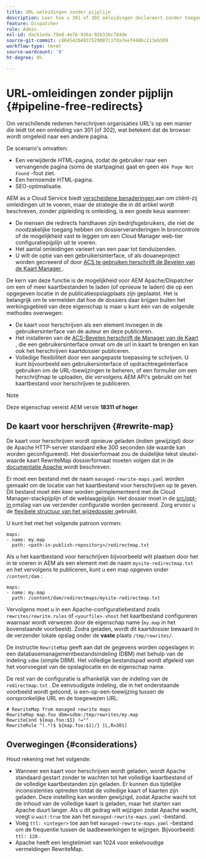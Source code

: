 ```yaml
---
title: URL-omleidingen zonder pijplijn
description: Leer hoe u 301 of 302 omleidingen declareert zonder toegang tot Git- of Cloud Manager-pijpleidingen.
feature: Dispatcher
role: Admin
exl-id: dacb1eda-79e0-4e76-926a-92b33bc784de
source-git-commit: c80454204837529007c1fda7eef4486c213eb509
workflow-type: tm+mt
source-wordcount: '0'
ht-degree: 0%

---
```


# URL-omleidingen zonder pijplijn {#pipeline-free-redirects}

Om verschillende redenen herschrijven organisaties URL&#39;s op een manier die leidt tot een omleiding van 301 (of 302), wat betekent dat de browser wordt omgeleid naar een andere pagina.

De scenario&#39;s omvatten:

* Een verwijderde HTML-pagina, zodat de gebruiker naar een vervangende pagina (soms de startpagina) gaat en geen `404 Page Not Found` -fout ziet.
* Een hernoemde HTML-pagina.
* SEO-optimalisatie.

AEM as a Cloud Service biedt [ verscheidene benaderingen ](https://experienceleague.adobe.com/en/docs/experience-manager-learn/foundation/administration/url-redirection) aan om cliënt-zij omleidingen uit te voeren, maar de strategie die in dit artikel wordt beschreven, zonder pijpleiding is omleiding, is een goede keus wanneer:

* De mensen die redirects handhaven zijn bedrijfsgebruikers, die niet de noodzakelijke toegang hebben om dossierveranderingen in broncontrole of de mogelijkheid vast te leggen om een Cloud Manager web-tier configuratiepijplijn uit te voeren.
* Het aantal omleidingen varieert van een paar tot tienduizenden.
* U wilt de optie van een gebruikersinterface, of als douaneproject worden gecreeerd of door [ ACS te gebruiken herschrijft de Bevelen van de Kaart Manager ](https://adobe-consulting-services.github.io/acs-aem-commons/features/redirect-map-manager/index.html).

De kern van deze functie is de mogelijkheid voor AEM Apache/Dispatcher om een of meer kaartbestanden te laden (of opnieuw te laden) die op een opgegeven locatie in de publicatieopslagplaats zijn geplaatst. Het is belangrijk om te vermelden dat hoe de dossiers daar krijgen buiten het werkingsgebied van deze eigenschap is maar u kunt één van de volgende methodes overwegen:

* De kaart voor herschrijven als een element invoegen in de gebruikersinterface van de auteur en deze publiceren.
* Het installeren van de [ ACS-Bevelen herschrijft de Manager van de Kaart ](https://adobe-consulting-services.github.io/acs-aem-commons/features/redirect-map-manager/index.html), die een gebruikersinterface omvat om de url in kaart te brengen en kan ook het herschrijven kaartdossier publiceren.
* Volledige flexibiliteit door een aangepaste toepassing te schrijven. U kunt bijvoorbeeld een gebruikersinterface of opdrachtregelinterface gebruiken om de URL-toewijzingen te beheren, of een formulier om een herschrijfmap te uploaden, die vervolgens AEM API&#39;s gebruikt om het kaartbestand voor herschrijven te publiceren.

>[!NOTE]
> Deze eigenschap vereist AEM versie **18311 of hoger**.

## De kaart voor herschrijven {#rewrite-map}

De kaart voor herschrijven wordt opnieuw geladen (indien gewijzigd) door de Apache HTTP-server standaard elke 300 seconden (de waarde kan worden geconfigureerd). Het dossierformaat zou de duidelijke tekst sleutel-waarde kaart RewriteMap dossierformaat moeten volgen dat in de [ documentatie Apache ](https://httpd.apache.org/docs/2.4/rewrite/rewritemap.html#txt) wordt beschreven.

Er moet een bestand met de naam `managed-rewrite-maps.yaml` worden gemaakt om de locatie van het kaartbestand voor herschrijven op te geven. Dit bestand moet één keer worden geïmplementeerd met de Cloud Manager-stackpijplijn of de weblaagpijplijn. Het dossier moet in de [ src/opt-in ](https://github.com/adobe/aem-project-archetype/tree/develop/src/main/archetype/dispatcher.cloud/src/opt-in) omslag van uw verzender configuratie worden gecreeerd. Zorg ervoor u de [ flexibele structuur van het wijzedossier ](/help/implementing/dispatcher/validation-debug.md#flexible-mode-file-structure) gebruikt.

U kunt het met het volgende patroon vormen:

```
maps:
- name: my.map
  path: <path-in-publish-repository>/redirectmap.txt
```

Als u het kaartbestand voor herschrijven bijvoorbeeld wilt plaatsen door het in te voeren in AEM als een element met de naam `mysite-redirectmap.txt` en het vervolgens te publiceren, kunt u een map opgeven onder `/content/dam` :

```
maps:
- name: my.map
  path: /content/dam/redirectmaps/mysite-redirectmap.txt
```

Vervolgens moet u in een Apache-configuratiebestand zoals `rewrites/rewrite.rules` of `<yourfile>.vhost` het kaartbestand configureren waarnaar wordt verwezen door de eigenschap name (`my.map` in het bovenstaande voorbeeld). Zodra geladen, wordt dit kaartdossier bewaard in de verzender lokale opslag onder de **vaste** plaats `/tmp/rewrites/`.

De instructie `RewriteMap` geeft aan dat de gegevens worden opgeslagen in een databasemanagementbestandsindeling (DBM) met behulp van de indeling `sdbm` (simple DBM). Het volledige bestandspad wordt afgeleid van het voorvoegsel van de opslaglocatie en de eigenschap name.

De rest van de configuratie is afhankelijk van de indeling van de `redirectmap.txt` . De eenvoudigste indeling, die in het onderstaande voorbeeld wordt getoond, is een-op-een-toewijzing tussen de oorspronkelijke URL en de toegewezen URL:

```
# RewriteMap from managed rewrite maps
RewriteMap map.foo dbm=sdbm:/tmp/rewrites/my.map
RewriteCond ${map.foo:$1} !=""
RewriteRule ^(.*)$ ${map.foo:$1|/} [L,R=301]
```


## Overwegingen {#considerations}

Houd rekening met het volgende:

* Wanneer een kaart voor herschrijven wordt geladen, wordt Apache standaard gestart zonder te wachten tot het volledige kaartbestand of de volledige kaartbestanden zijn geladen. Er kunnen dus tijdelijke inconsistenties optreden totdat de volledige kaart of kaarten zijn geladen. Deze instelling kan worden gewijzigd, zodat Apache wacht tot de inhoud van de volledige kaart is geladen, maar het starten van Apache duurt langer. Als u dit gedrag wilt wijzigen zodat Apache wacht, voegt u `wait:true` toe aan het `managed-rewrite-maps.yaml` -bestand.
* Voeg `ttl: <integer>` toe aan het `managed-rewrite-maps.yaml` -bestand om de frequentie tussen de laadbewerkingen te wijzigen. Bijvoorbeeld: `ttl: 120` .
* Apache heeft een lengtelimiet van 1024 voor enkelvoudige vermeldingen RewriteMap.
